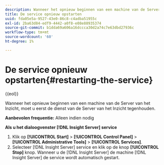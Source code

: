 ```yaml
---
description: Wanneer het opnieuw beginnen van een machine van de Server van het Inzicht, moet u eerst de dienst van de Server van het Inzicht tegenhouden.
title: De service opnieuw opstarten
uuid: fda05e5a-9527-43e0-86c8-c4adba51955c
exl-id: 2ba63d84-edf9-4442-a0f8-e08e88935374
source-git-commit: b1dda69a606a16dccca30d2a74c7e63dbd27936c
workflow-type: tm+mt
source-wordcount: '60'
ht-degree: 1%

---
```


# De service opnieuw opstarten{#restarting-the-service}

{{eol}}

Wanneer het opnieuw beginnen van een machine van de Server van het Inzicht, moet u eerst de dienst van de Server van het Inzicht tegenhouden.

**Aanbevolen frequentie:** Alleen indien nodig

**Als u het dialoogvenster [!DNL Insight Server] service**

1. Klik op **[!UICONTROL Start]** > **[!UICONTROL Control Panel]** > **[!UICONTROL Administrative Tools]** > **[!UICONTROL Services]**.
1. Selecteer [!DNL Insight Server] service en klik op de knop **[!UICONTROL Stop]** knop.
Wanneer u de [!DNL Insight Server] de machine [!DNL Insight Server] de service wordt automatisch gestart.
